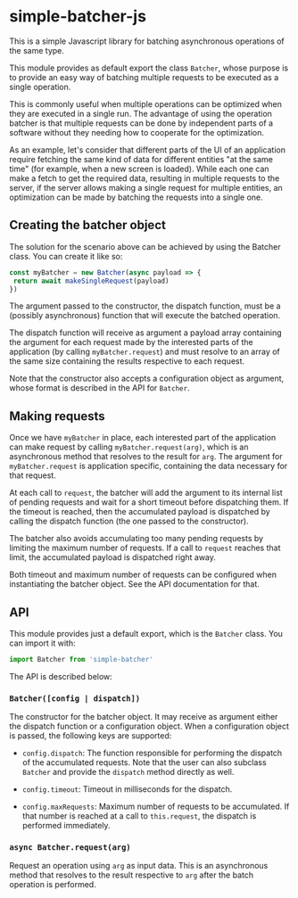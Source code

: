 simple-batcher-js
=================

This is a simple Javascript library for batching asynchronous operations of
the same type.

This module provides as default export the class `Batcher`, whose purpose is
to provide an easy way of batching multiple requests to be executed as a
single operation.

This is commonly useful when multiple operations can be optimized when they
are executed in a single run. The advantage of using the operation batcher is
that multiple requests can be done by independent parts of a software without
they needing how to cooperate for the optimization.

As an example, let's consider that different parts of the UI of an application
require fetching the same kind of data for different entities "at the same
time" (for example, when a new screen is loaded). While each one can make a
fetch to get the required data, resulting in multiple requests to the server,
if the server allows making a single request for multiple entities, an
optimization can be made by batching the requests into a single one.


Creating the batcher object
---------------------------

The solution for the scenario above can be achieved by using the Batcher
class. You can create it like so:

```js
const myBatcher = new Batcher(async payload => {
 return await makeSingleRequest(payload)
})
```

The argument passed to the constructor, the dispatch function, must be a
(possibly asynchronous) function that will execute the batched operation.

The dispatch function will receive as argument a payload array containing the
argument for each request made by the interested parts of the application (by
calling `myBatcher.request`) and must resolve to an array of the same size
containing the results respective to each request.

Note that the constructor also accepts a configuration object as argument,
whose format is described in the API for `Batcher`.


Making requests
---------------

Once we have `myBatcher` in place, each interested part of the application can
make request by calling `myBatcher.request(arg)`, which is an asynchronous
method that resolves to the result for `arg`. The argument for
`myBatcher.request` is application specific, containing the data necessary for
that request.

At each call to `request`, the batcher will add the argument to its internal
list of pending requests and wait for a short timeout before dispatching them.
If the timeout is reached, then the accumulated payload is dispatched by
calling the dispatch function (the one passed to the constructor).

The batcher also avoids accumulating too many pending requests by limiting the
maximum number of requests. If a call to `request` reaches that limit, the
accumulated payload is dispatched right away.

Both timeout and maximum number of requests can be configured when
instantiating the batcher object. See the API documentation for that.


API
---

This module provides just a default export, which is the `Batcher` class. You
can import it with:

```js
import Batcher from 'simple-batcher'
```

The API is described below:

### `Batcher([config | dispatch])`

The constructor for the batcher object. It may receive as argument either the
dispatch function or a configuration object. When a configuration object is
passed, the following keys are supported:

- `config.dispatch`: The function responsible for performing the dispatch of
  the accumulated requests. Note that the user can also subclass `Batcher` and
  provide the `dispatch` method directly as well.

- `config.timeout`: Timeout in milliseconds for the dispatch.

- `config.maxRequests`: Maximum number of requests to be accumulated. If that
  number is reached at a call to `this.request`, the dispatch is performed
  immediately.


### `async Batcher.request(arg)`

Request an operation using `arg` as input data. This is an asynchronous method
that resolves to the result respective to `arg` after the batch operation is
performed.
